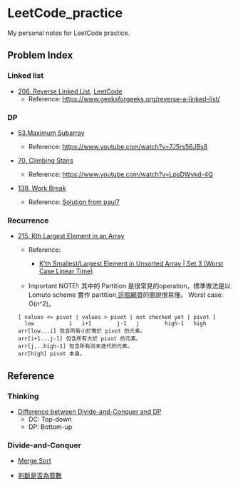 # LeetCode_practice
My personal notes for LeetCode practice.


## Problem Index

### Linked list
* [206. Reverse Linked List](206_Reverse_Linked_List.ipynb), [LeetCode](https://leetcode.com/problems/reverse-linked-list/)
    - Reference: https://www.geeksforgeeks.org/reverse-a-linked-list/ 


### DP
* [53.Maximum Subarray](53_Maximum_Subarray.py) 
    - Reference: https://www.youtube.com/watch?v=7J5rs56JBs8 

* [70. Climbing Stairs](70_Climbing_Stairs.py) 
    - Reference: https://www.youtube.com/watch?v=LpsDWvkd-4Q

* [139. Work Break](139_word_break.cpp)
    - Reference: [Solution from paul7](https://leetcode.com/problems/word-break/discuss/43814/C%2B%2B-Dynamic-Programming-simple-and-fast-solution-(4ms)-with-optimization)

### Recurrence

* [215. Kth Largest Element in an Array](215_Kth_Largest_Element_in_an_Array.py) 
    - Reference: 
        - [K’th Smallest/Largest Element in Unsorted Array | Set 3 (Worst Case Linear Time)](https://www.geeksforgeeks.org/kth-smallestlargest-element-unsorted-array-set-3-worst-case-linear-time/?ref=rp)
    
    - Important NOTE!: 其中的 Partition 是很常見的operation，標準做法是以 Lomuto scheme 實作 partition,[這個網頁](https://rust-algo.club/sorting/quicksort/)的圖說很易懂。 Worst case: O(n^2)。

    ```
    [ values <= pivot | values > pivot | not checked yet | pivot ]
      low           i   i+1        j-1   j        high-1   high
    arr[low...i] 包含所有小於等於 pivot 的元素。
    arr[i+1...j-1] 包含所有大於 pivot 的元素。
    arr[j...high-1] 包含所有尚未迭代的元素。
    arr[high] pivot 本身。
    ```

## Reference

### Thinking
* [Difference between Divide-and-Conquer and DP](https://sls.weco.net/blog/ie945232/27-may-2007/6442)  
    - DC: Top-down
    - DP: Bottom-up 

### Divide-and-Conquer
* [Merge Sort](https://alrightchiu.github.io/SecondRound/comparison-sort-merge-sorthe-bing-pai-xu-fa.html)


* [判斷是否為質數](https://coherence0815.wordpress.com/2015/05/15/if-a-number-is-prime-in-c/)
